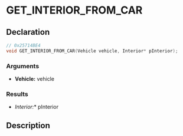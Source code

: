 # GET_INTERIOR_FROM_CAR

## Declaration
```cpp
// 0x25714BE4
void GET_INTERIOR_FROM_CAR(Vehicle vehicle, Interior* pInterior);
```

### Arguments
- **Vehicle:** vehicle

### Results
- **Interior*:** pInterior

## Description

